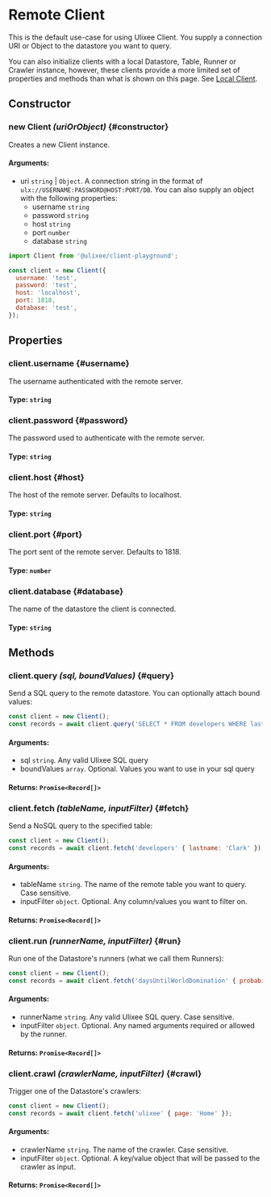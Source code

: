 # Remote Client

This is the default use-case for using Ulixee Client. You supply a connection URI or Object to the datastore you want to query. 

You can also initialize clients with a local Datastore, Table, Runner or Crawler instance, however, these clients provide a more limited set of properties and methods than what is shown on this page. See [Local Client](./local-client.md).

## Constructor

### new Client _(uriOrObject)_ {#constructor}

Creates a new Client instance.

#### **Arguments**:

- uri `string` | `Object`. A connection string in the format of `ulx://USERNAME:PASSWORD@HOST:PORT/DB`. You can also supply
an object with the following properties:
  - username `string` 
  - password `string`
  - host `string`
  - port `number`
  - database `string`

```js
import Client from '@ulixee/client-playground';

const client = new Client({
  username: 'test',
  password: 'test',
  host: 'localhost',
  port: 1818,
  database: 'test',
});
```
## Properties

### client.username {#username}

The username authenticated with the remote server.

#### **Type**: `string`


### client.password {#password}

The password used to authenticate with the remote server.

#### **Type**: `string`


### client.host {#host}

The host of the remote server. Defaults to localhost.

#### **Type**: `string`


### client.port {#port}

The port sent of the remote server. Defaults to 1818.

#### **Type**: `number`


### client.database {#database}

The name of the datastore the client is connected.

#### **Type**: `string`


## Methods

### client.query _(sql, boundValues)_ {#query}

Send a SQL query to the remote datastore. You can optionally attach bound values:

```js
const client = new Client();
const records = await client.query('SELECT * FROM developers WHERE lastName=$1', ['Clark']);
```

#### **Arguments**:

- sql `string`. Any valid Ulixee SQL query
- boundValues `array`. Optional. Values you want to use in your sql query

#### **Returns**: `Promise<Record[]>`

### client.fetch _(tableName, inputFilter)_ {#fetch}

Send a NoSQL query to the specified table:

```js
const client = new Client();
const records = await client.fetch('developers' { lastname: 'Clark' });
```

#### **Arguments**:

- tableName `string`. The name of the remote table you want to query. Case sensitive.
- inputFilter `object`. Optional. Any column/values you want to filter on.

#### **Returns**: `Promise<Record[]>`

### client.run _(runnerName, inputFilter)_ {#run}

Run one of the Datastore's runners (what we call them Runners):

```js
const client = new Client();
const records = await client.fetch('daysUntilWorldDomination' { probability: 5 });
```

#### **Arguments**:

- runnerName `string`. Any valid Ulixee SQL query. Case sensitive.
- inputFilter `object`. Optional. Any named arguments required or allowed by the runner.

#### **Returns**: `Promise<Record[]>`


### client.crawl _(crawlerName, inputFilter)_ {#crawl}

Trigger one of the Datastore's crawlers:

```js
const client = new Client();
const records = await client.fetch('ulixee' { page: 'Home' });
```

#### **Arguments**:

- crawlerName `string`. The name of the crawler. Case sensitive.
- inputFilter `object`. Optional. A key/value object that will be passed to the crawler as input.

#### **Returns**: `Promise<Record[]>`
